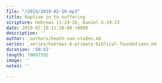 ```yaml
---
file: "/2019/2019-02-10.mp3"
title: Baptism in to suffering
scripture: Hebrews 11:24-26, Daniel 6:19-23
date: 2019-02-10 11:30:00 +0000
description: ''
author: _authors/heath-van-staden.md
series: _series/hebrews-6-primary-biblical-foundations.md
duration: '50:41'
length: 70607392
image: ''
notes: ''

---
```

